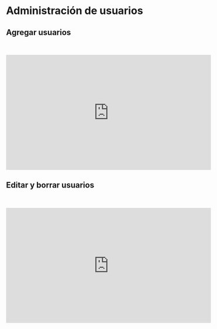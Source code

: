 # Administración de usuarios

## Agregar usuarios

<iframe width="560" height="315" src="https://www.youtube.com/embed/xOtDO7g4cco" title="YouTube video player" frameborder="0" allow="accelerometer; autoplay; clipboard-write; encrypted-media; gyroscope; picture-in-picture" allowfullscreen></iframe>


## Editar y borrar usuarios

<iframe width="560" height="315" src="https://www.youtube.com/embed/YEl1Szp9S1g" title="YouTube video player" frameborder="0" allow="accelerometer; autoplay; clipboard-write; encrypted-media; gyroscope; picture-in-picture" allowfullscreen></iframe>


<style>
    iframe{
        margin-top: 2rem;
    }
</style>